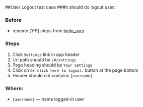 ##User Logout test case
###It should do logout user:
### Before
* repeate [1-9] steps from [login_user](/test_cases/login_user.md)
### Steps
1. Click `Settings` link in app header
2. Url path should be `/#/settings`
3. Page heading should be `Your Settings`
4. Click on `Or click here to logout.` button at the page bottom
5. Header should not contains `{username}`

### Where:
* `{username}` — name logged-in user